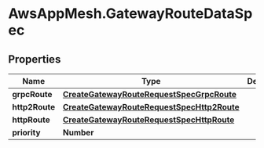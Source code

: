 # AwsAppMesh.GatewayRouteDataSpec

## Properties

Name | Type | Description | Notes
------------ | ------------- | ------------- | -------------
**grpcRoute** | [**CreateGatewayRouteRequestSpecGrpcRoute**](CreateGatewayRouteRequestSpecGrpcRoute.md) |  | [optional] 
**http2Route** | [**CreateGatewayRouteRequestSpecHttp2Route**](CreateGatewayRouteRequestSpecHttp2Route.md) |  | [optional] 
**httpRoute** | [**CreateGatewayRouteRequestSpecHttpRoute**](CreateGatewayRouteRequestSpecHttpRoute.md) |  | [optional] 
**priority** | **Number** |  | [optional] 


